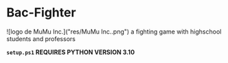 # Bac-Fighter
![logo de MuMu Inc.]("res/MuMu Inc..png")
a fighting game with highschool students and professors

__`setup.ps1` REQUIRES PYTHON VERSION 3.10__

